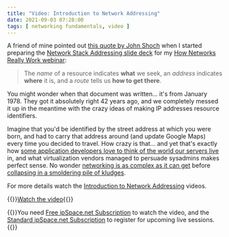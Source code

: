 ```yaml
---
title: "Video: Introduction to Network Addressing"
date: 2021-09-03 07:28:00
tags: [ networking fundamentals, video ]
---
```

A friend of mine pointed out [this quote by John Shoch](https://www.rfc-editor.org/ien/ien19.txt) when I started preparing the [Network Stack Addressing slide deck](https://my.ipspace.net/bin/get/Net101/Network%20Stack%20Addressing.pdf?doccode=Net101) for my [How Networks Really Work webinar](https://www.ipspace.net/How_Networks_Really_Work):

> The *name* of a resource indicates **what** we seek, an *address* indicates **where** it is, and a *route* tells us **how to get there**.

You might wonder when that document was written... it's from January 1978. They got it absolutely right 42 years ago, and we completely messed it up in the meantime with the crazy ideas of making IP addresses resource identifiers.
<!--more-->
Imagine that you'd be identified by the street address at which you were born, and had to carry that address around (and update Google Maps) every time you decided to travel. How crazy is that... and yet that's exactly how [some application developers love to think of the world our servers live](https://blog.ipspace.net/2013/11/typical-enterprise-application.html) in, and what virtualization vendors managed to persuade sysadmins makes perfect sense. No wonder [networking is as complex as it can get](https://blog.ipspace.net/2013/04/this-is-what-makes-networking-so-complex.html) before [collapsing in a smoldering pile of kludges](https://blog.ipspace.net/2019/10/disaster-recovery-faking-take-two.html).

For more details watch the [Introduction to Network Addressing](https://my.ipspace.net/bin/get/Net101/NA1.1%20-%20Network%20Addressing%20Introduction.mp4?doccode=Net101) videos.

{{<jump>}}[Watch the video](https://my.ipspace.net/bin/get/Net101/NA1.1%20-%20Network%20Addressing%20Introduction.mp4?doccode=Net101){{</jump>}}

{{<note info>}}You need [Free ipSpace.net Subscription](https://www.ipspace.net/Subscription/Free) to watch the video, and the [Standard ipSpace.net Subscription](https://www.ipspace.net/Subscription/) to register for upcoming live sessions.{{</note>}}
